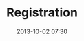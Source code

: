 ---
date: 2013-10-02 07:30
hour: 07:30 am - 6:00 pm
title: Registration
name:
company:
location: At Hotel
categories: day1
expand:
---